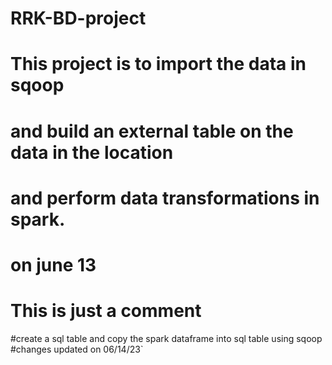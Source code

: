 # RRK-BD-project

# This project is to import the data in sqoop
# and build an external table on the data in the location
# and perform data transformations in spark.
# on june 13
# This is just a comment
#create a sql table and copy the spark dataframe into sql table using sqoop
#changes updated on 06/14/23`
